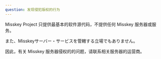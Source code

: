 ```yaml
---
question: 发现侵犯版权的行为
---
```


Misskey Project 只提供最基本的软件源代码，不提供任何 Misskey 服务器或服务。

また、Misskeyサーバー・サービスを管轄する立場でもありません。

因此，有关 Misskey 服务器侵权的的问题，请联系相关服务器的运营商。
